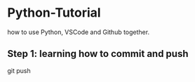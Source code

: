 # Python-Tutorial
how to use Python, VSCode and Github together.

## Step 1: learning how to commit and push
git push